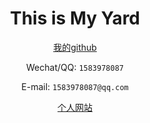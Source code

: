 <div align=center><h1>This is My Yard</h1></div>


<div align=center>

[我的github](https://github.com/okbug)



Wechat/QQ: `1583978087`



E-mail: `1583978087@qq.com`




[个人网站](https://fe.sb/)
 

</div>
